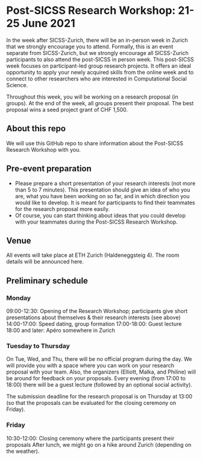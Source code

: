 # Post-SICSS Research Workshop: 21-25 June 2021

In the week after SICSS-Zurich, there will be an in-person week in Zurich that we strongly encourage you to attend. Formally, this is an event separate from SICSS-Zurich, but we strongly encourage all SICSS-Zurich participants to also attend the post-SICSS in person week. This post-SICSS week focuses on participant-led group research projects. It offers an ideal opportunity to apply your newly acquired skills from the online week and to connect to other researchers who are interested in Computational Social Science.

Throughout this week, you will be working on a research proposal (in groups). At the end of the week, all groups present their proposal. The best proposal wins a seed project grant of CHF 1,500.

## About this repo
We will use this GitHub repo to share information about the Post-SICSS Research Workshop with you.

## Pre-event preparation
- Please prepare a short presentation of your research interests (not more than 5 to 7 minutes). This presentation should give an idea of who you are, what you have been working on so far, and in which direction you would like to develop. It is meant for participants to find their teammates for the research proposal more easily.
- Of course, you can start thinking about ideas that you could develop with your teammates during the Post-SICSS Research Workshop.

## Venue
All events will take place at ETH Zurich (Haldeneggsteig 4). The room details will be announced here.

## Preliminary schedule

### Monday
09:00-12:30: Opening of the Research Workshop; participants give short presentations about themselves & their research interests (see above)
14:00-17:00: Speed dating, group formation
17:00-18:00: Guest lecture
18:00 and later: Apéro somewhere in Zurich

### Tuesday to Thursday
On Tue, Wed, and Thu, there will be no official program during the day. We will provide you with a space where you can work on your research proposal with your team. Also, the organizers (Elliott, Malka, and Philine) will be around for feedback on your proposals.
Every evening (from 17:00 to 18:00) there will be a guest lecture (followed by an optional social activity).

The submission deadline for the research proposal is on Thursday at 13:00 (so that the proposals can be evaluated for the closing ceremony on Friday).

### Friday
10:30-12:00: Closing ceremony where the participants present their proposals
After lunch, we might go on a hike around Zurich (depending on the weather).

